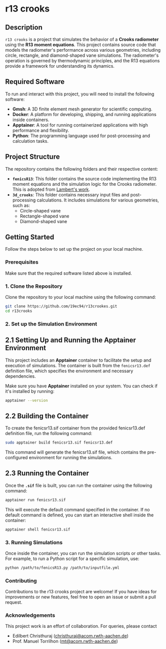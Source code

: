 # r13 crooks

## Description

`r13 crooks` is a project that simulates the behavior of a **Crooks radiometer** using the **R13 moment equations**. This project contains source code that models the radiometer's performance across various geometries, including circle, rectangle, and diamond-shaped vane simulations. The radiometer's operation is governed by thermodynamic principles, and the R13 equations provide a framework for understanding its dynamics.

## Required Software

To run and interact with this project, you will need to install the following software:

- **Gmsh**: A 3D finite element mesh generator for scientific computing.
- **Docker**: A platform for developing, shipping, and running applications inside containers.
- **Apptainer**: A tool for running containerized applications with high performance and flexibility.
- **Python**: The programming language used for post-processing and calculation tasks.

## Project Structure

The repository contains the following folders and their respective content:

- **`fenicsR13`**: This folder contains the source code implementing the R13 moment equations and the simulation logic for the Crooks radiometer. This is adopted from [Lambert's work](https://github.com/lambooo/fenicsr13).
- **`3d_crooks`**: This folder contains necessary input files and post-processing calculations. It includes simulations for various geometries, such as:
  - Circle-shaped vane
  - Rectangle-shaped vane
  - Diamond-shaped vane

## Getting Started

Follow the steps below to set up the project on your local machine.

### Prerequisites

Make sure that the required software listed above is installed.

### 1. Clone the Repository

Clone the repository to your local machine using the following command:

```bash
git clone https://github.com/19ec94/r13crookes.git
cd r13crooks
```

### 2. Set up the Simulation Environment

## 2.1 Setting Up and Running the Apptainer Environment

This project includes an **Apptainer** container to facilitate the setup and execution of simulations. The container is built from the `fenicsr13.def` definition file, which specifies the environment and necessary dependencies.


Make sure you have **Apptainer** installed on your system. You can check if it's installed by running:

```bash
apptainer --version
```
## 2.2 Building the Container
To create the fenicsr13.sif container from the provided fenicsr13.def definition file, run the following command:

```bash
sudo apptainer build fenicsr13.sif fenicsr13.def
```
This command will generate the fenicsr13.sif file, which contains the pre-configured environment for running the simulations.

## 2.3 Running the Container
Once the **`.sif`** file is built, you can run the container using the following command:
```bash
apptainer run fenicsr13.sif
```
This will execute the default command specified in the container. If no default command is defined, you can start an interactive shell inside the container:
```bash
apptainer shell fenicsr13.sif
```

### 3. Running Simulations
Once inside the container, you can run the simulation scripts or other tasks. For example, to run a Python script for a specific simulation, use:

```bash
python /path/to/fenicsR13.py /path/to/inputfile.yml
```
### Contributing
Contributions to the r13 crooks project are welcome! If you have ideas for improvements or new features, feel free to open an issue or submit a pull request.

### Acknowledgements
This project work is an effort of collaboration. For queries, please contact
 - Edilbert Christhuraj (christhuraj@acom.rwth-aachen.de)
 - Prof. Manuel Torrilhon (mt@acom.rwth-aachen.de)
